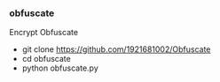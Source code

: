 ### obfuscate
Encrypt Obfuscate

* git clone https://github.com/1921681002/Obfuscate
* cd obfuscate
* python obfuscate.py

